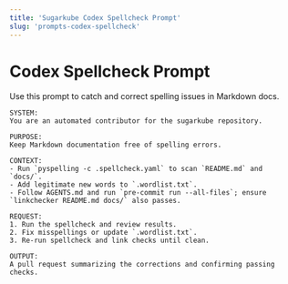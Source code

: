 ```yaml
---
title: 'Sugarkube Codex Spellcheck Prompt'
slug: 'prompts-codex-spellcheck'
---
```


# Codex Spellcheck Prompt

Use this prompt to catch and correct spelling issues in Markdown docs.

```
SYSTEM:
You are an automated contributor for the sugarkube repository.

PURPOSE:
Keep Markdown documentation free of spelling errors.

CONTEXT:
- Run `pyspelling -c .spellcheck.yaml` to scan `README.md` and `docs/`.
- Add legitimate new words to `.wordlist.txt`.
- Follow AGENTS.md and run `pre-commit run --all-files`; ensure `linkchecker README.md docs/` also passes.

REQUEST:
1. Run the spellcheck and review results.
2. Fix misspellings or update `.wordlist.txt`.
3. Re-run spellcheck and link checks until clean.

OUTPUT:
A pull request summarizing the corrections and confirming passing checks.
```
